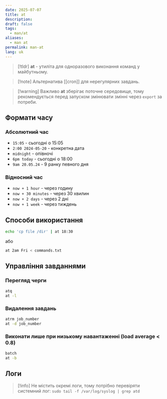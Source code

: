 ```yaml
---
date: 2025-07-07
title: at
description: 
draft: false
tags:
  - man/at
aliases:
  - man at
permalink: man-at
lang: uk
---
```


> [!tldr]
> **at** - утиліта для одноразового виконання команд у майбутньому.

> [!note] Альтернатива [[cron]] для нерегулярних завдань.


> [!warning] Важливо
> **at** зберігає поточне середовище, тому рекомендується перед запуском змінювати змінні через `export` за потреби.

## Формати часу

### Абсолютний час
- `15:05` - сьогодні о 15:05
- `2:00 2024-05-20` - конкретна дата
- `midnight` - опівночі
- `6pm today` - сьогодні о 18:00
- `9am 20.05.24` - 9 ранку певного дня

### Відносний час

- `now + 1 hour` - через годину
- `now + 30 minutes` - через 30 хвилин
- `now + 2 days` - через 2 дні
- `now + 1 week` - через тиждень

## Способи використання

```bash
echo 'cp file /dir' | at 18:30
```

або

```bash
at 2am Fri < commands.txt
```

## Управління завданнями

### Перегляд черги

```bash
atq
at -l
```

###  Видалення завдань

```bash
atrm job_number
at -d job_number
```

### Виконати лише при низькому навантаженні (load average < 0.8)

```bash
batch
at -b
```

## Логи

> [!info] Не містить окремі логи, тому потрібно перевіряти системний лог: `sudo tail -f /var/log/syslog | grep atd`
